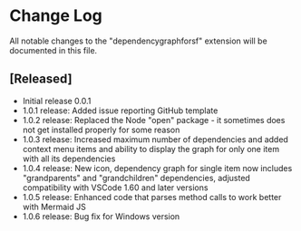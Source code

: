 # Change Log

All notable changes to the "dependencygraphforsf" extension will be documented in this file.

## [Released]

- Initial release 0.0.1
- 1.0.1 release:  Added issue reporting GitHub template
- 1.0.2 release:  Replaced the Node "open" package - it sometimes does not get installed properly for some reason
- 1.0.3 release:  Increased maximum number of dependencies and added context menu items and ability to display the graph for only one item with all its dependencies
- 1.0.4 release:  New icon, dependency graph for single item now includes "grandparents" and "grandchildren" dependencies, adjusted compatibility with VSCode 1.60 and later versions
- 1.0.5 release:  Enhanced code that parses method calls to work better with Mermaid JS
- 1.0.6 release:  Bug fix for Windows version